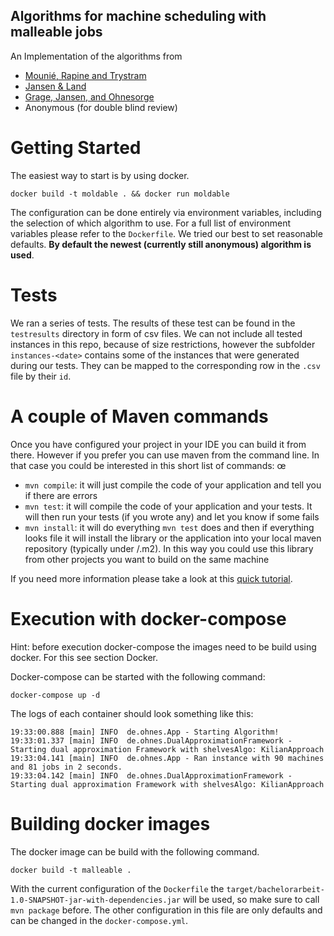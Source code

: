 Algorithms for machine scheduling with malleable jobs
---

An Implementation of the algorithms from 
- [Mounié, Rapine and Trystram](https://dblp.org/rec/journals/siamcomp/MounieRT07.html)
- [Jansen & Land](https://dblp.org/rec/conf/ipps/JansenL18.html)
- [Grage, Jansen, and Ohnesorge](https://dblp.org/rec/conf/europar/GrageJO23.html)
- Anonymous (for double blind review)


# Getting Started
The easiest way to start is by using docker.
```
docker build -t moldable . && docker run moldable
```
The configuration can be done entirely via environment variables, including the selection of which algorithm to use. For a full list of environment variables please refer to the `Dockerfile`.
We tried our best to set reasonable defaults. **By default the newest (currently still anonymous) algorithm is used**.

# Tests
We ran a series of tests. The results of these test can be found in the `testresults` directory in form of csv files.
We can not include all tested instances in this repo, because of size restrictions, however the subfolder `instances-<date>` contains some of the instances that were generated during our tests. They can be mapped to the corresponding row in the `.csv` file by their `id`.


# A couple of Maven commands

Once you have configured your project in your IDE you can build it from there. However if you prefer you can use maven from the command line. In that case you could be interested in this short list of commands:
œ
* `mvn compile`: it will just compile the code of your application and tell you if there are errors
* `mvn test`: it will compile the code of your application and your tests. It will then run your tests (if you wrote any) and let you know if some fails
* `mvn install`: it will do everything `mvn test` does and then if everything looks file it will install the library or the application into your local maven repository (typically under <USER FOLDER>/.m2). In this way you could use this library from other projects you want to build on the same machine

If you need more information please take a look at this [quick tutorial](https://maven.apache.org/guides/getting-started/maven-in-five-minutes.html).



# Execution with docker-compose
Hint: before execution docker-compose the images need to be build using docker. For this see section Docker.

Docker-compose can be started with the following command:
```
docker-compose up -d
```

The logs of each container should look something like this:
```
19:33:00.888 [main] INFO  de.ohnes.App - Starting Algorithm!
19:33:01.337 [main] INFO  de.ohnes.DualApproximationFramework - Starting dual approximation Framework with shelvesAlgo: KilianApproach
19:33:04.141 [main] INFO  de.ohnes.App - Ran instance with 90 machines and 81 jobs in 2 seconds.
19:33:04.142 [main] INFO  de.ohnes.DualApproximationFramework - Starting dual approximation Framework with shelvesAlgo: KilianApproach
```

# Building docker images
The docker image can be build with the following command.
```
docker build -t malleable .
```
With the current configuration of the `Dockerfile` the `target/bachelorarbeit-1.0-SNAPSHOT-jar-with-dependencies.jar` will be used, so make sure to call `mvn package` before.
The other configuration in this file are only defaults and can be changed in the `docker-compose.yml`.